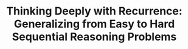 ---
# Determines which paper appears first (lowest number (0) appears first)
sequence_id: 6

# Paper title
title: "Thinking Deeply with Recurrence: Generalizing from Easy to Hard Sequential Reasoning Problems"

# Paper authors
authors: Schwarzschild, Avi*; Gupta, Arjun; Goldblum, Micah ; Goldstein, Tom

# Link to the paper's pdf (place in the `assets/pdf/papers` directory)
paper: 06.pdf

# Link to the paper's pdf (place in the `assets/pdf/papers` directory)
poster: 06.pdf
---